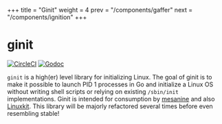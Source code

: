 +++
title = "Ginit"
weight = 4
prev = "/components/gaffer"
next = "/components/ignition"
+++


# ginit 
[![CircleCI](https://img.shields.io/circleci/project/github/mesanine/ginit.svg)](https://circleci.com/gh/mesanine/ginit) [![Godoc](https://img.shields.io/badge/api-Godoc-blue.svg)](https://godoc.org/github.com/mesanine/ginit)


`ginit` is a high(er) level library for initializing Linux. The goal of ginit is to make it possible to launch PID 1 processes in Go and initialize a Linux OS without writing shell scripts or relying on existing `/sbin/init` implementations. Ginit is intended for consumption by [mesanine](https://github.com/mesanine/mesanine) and also [Linuxkit](https://github.com/linuxkit/linuxkit). This library will be majorly refactored several times before even resembling stable!
